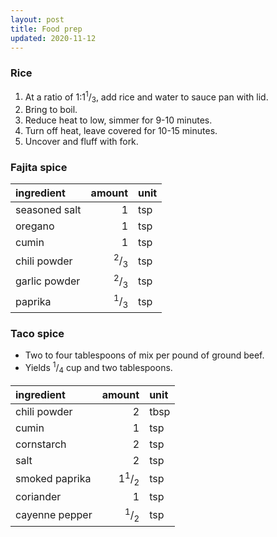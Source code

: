 ```yaml
---
layout: post
title: Food prep
updated: 2020-11-12
---
```


### Rice
  1. At a ratio of 1:1<sup>1</sup>/<sub>3</sub>, add rice and water to sauce pan with lid.
  2. Bring to boil.
  3. Reduce heat to low, simmer for 9-10 minutes.
  4. Turn off heat, leave covered for 10-15 minutes.
  5. Uncover and fluff with fork.

### Fajita spice

| ingredient    | amount                    | unit |
| :------------ | ------------------------: | :--- |
| seasoned salt | 1                         | tsp  |
| oregano       | 1                         | tsp  |
| cumin         | 1                         | tsp  |
| chili powder  | <sup>2</sup>/<sub>3</sub> | tsp  |
| garlic powder | <sup>2</sup>/<sub>3</sub> | tsp  |
| paprika       | <sup>1</sup>/<sub>3</sub> | tsp  |


### Taco spice

- Two to four tablespoons of mix per pound of ground beef.
- Yields <sup>1</sup>/<sub>4</sub> cup and two tablespoons.

| ingredient     | amount                     | unit |
| :------------- | -------------------------: | :--- |
| chili powder   | 2                          | tbsp |
| cumin          | 1                          | tsp  |
| cornstarch     | 2                          | tsp  |
| salt           | 2                          | tsp  |
| smoked paprika | 1<sup>1</sup>/<sub>2</sub> | tsp  |
| coriander      | 1                          | tsp  |
| cayenne pepper | <sup>1</sup>/<sub>2</sub>  | tsp  |
